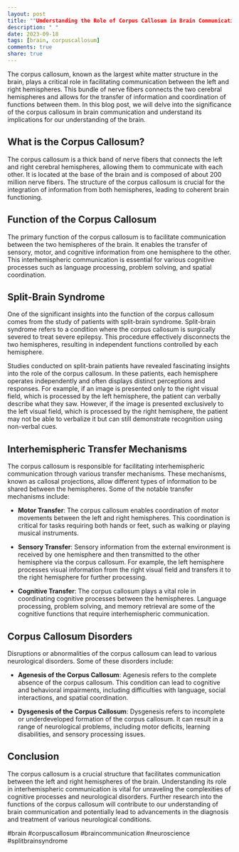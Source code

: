 ```yaml
---
layout: post
title: ""Understanding the Role of Corpus Callosum in Brain Communication""
description: " "
date: 2023-09-18
tags: [brain, corpuscallosum]
comments: true
share: true
---
```


The corpus callosum, known as the largest white matter structure in the brain, plays a critical role in facilitating communication between the left and right hemispheres. This bundle of nerve fibers connects the two cerebral hemispheres and allows for the transfer of information and coordination of functions between them. In this blog post, we will delve into the significance of the corpus callosum in brain communication and understand its implications for our understanding of the brain.

## What is the Corpus Callosum?

The corpus callosum is a thick band of nerve fibers that connects the left and right cerebral hemispheres, allowing them to communicate with each other. It is located at the base of the brain and is composed of about 200 million nerve fibers. The structure of the corpus callosum is crucial for the integration of information from both hemispheres, leading to coherent brain functioning.

## Function of the Corpus Callosum

The primary function of the corpus callosum is to facilitate communication between the two hemispheres of the brain. It enables the transfer of sensory, motor, and cognitive information from one hemisphere to the other. This interhemispheric communication is essential for various cognitive processes such as language processing, problem solving, and spatial coordination.

## Split-Brain Syndrome

One of the significant insights into the function of the corpus callosum comes from the study of patients with split-brain syndrome. Split-brain syndrome refers to a condition where the corpus callosum is surgically severed to treat severe epilepsy. This procedure effectively disconnects the two hemispheres, resulting in independent functions controlled by each hemisphere.

Studies conducted on split-brain patients have revealed fascinating insights into the role of the corpus callosum. In these patients, each hemisphere operates independently and often displays distinct perceptions and responses. For example, if an image is presented only to the right visual field, which is processed by the left hemisphere, the patient can verbally describe what they saw. However, if the image is presented exclusively to the left visual field, which is processed by the right hemisphere, the patient may not be able to verbalize it but can still demonstrate recognition using non-verbal cues.

## Interhemispheric Transfer Mechanisms

The corpus callosum is responsible for facilitating interhemispheric communication through various transfer mechanisms. These mechanisms, known as callosal projections, allow different types of information to be shared between the hemispheres. Some of the notable transfer mechanisms include:

- **Motor Transfer**: The corpus callosum enables coordination of motor movements between the left and right hemispheres. This coordination is critical for tasks requiring both hands or feet, such as walking or playing musical instruments.

- **Sensory Transfer**: Sensory information from the external environment is received by one hemisphere and then transmitted to the other hemisphere via the corpus callosum. For example, the left hemisphere processes visual information from the right visual field and transfers it to the right hemisphere for further processing.

- **Cognitive Transfer**: The corpus callosum plays a vital role in coordinating cognitive processes between the hemispheres. Language processing, problem solving, and memory retrieval are some of the cognitive functions that require interhemispheric communication.

## Corpus Callosum Disorders

Disruptions or abnormalities of the corpus callosum can lead to various neurological disorders. Some of these disorders include:

- **Agenesis of the Corpus Callosum**: Agenesis refers to the complete absence of the corpus callosum. This condition can lead to cognitive and behavioral impairments, including difficulties with language, social interactions, and spatial coordination.

- **Dysgenesis of the Corpus Callosum**: Dysgenesis refers to incomplete or underdeveloped formation of the corpus callosum. It can result in a range of neurological problems, including motor deficits, learning disabilities, and sensory processing issues.

## Conclusion

The corpus callosum is a crucial structure that facilitates communication between the left and right hemispheres of the brain. Understanding its role in interhemispheric communication is vital for unraveling the complexities of cognitive processes and neurological disorders. Further research into the functions of the corpus callosum will contribute to our understanding of brain communication and potentially lead to advancements in the diagnosis and treatment of various neurological conditions.

#brain #corpuscallosum #braincommunication #neuroscience #splitbrainsyndrome